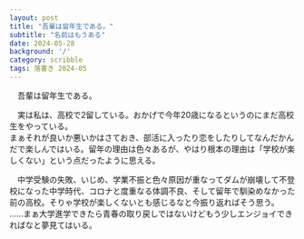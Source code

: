 ```yaml
---
layout: post
title: "吾輩は留年生である。"
subtitle: "名前はもうある"
date: 2024-05-28
background: '/'
category: scribble
tags: 落書き 2024-05
---
```

<p>&emsp;吾輩は留年生である。</p>
<p>&emsp;実は私は、高校で2留している。おかげで今年20歳になるというのにまだ高校生をやっている。<br>まぁそれが良いか悪いかはさておき、部活に入ったり恋をしたりしてなんだかんだで楽しんではいる。留年の理由は色々あるが、やはり根本の理由は「学校が楽しくない」という点だったように思える。</p>
<p>&emsp;中学受験の失敗、いじめ、学業不振と色々原因が重なってダムが崩壊して不登校になった中学時代、コロナと度重なる体調不良、そして留年で馴染めなかった前の高校。そりゃ学校が楽しくないとも感じるなと今振り返ればそう思う。<br>……まぁ大学進学できたら青春の取り戻しではないけどもう少しエンジョイできればなと夢見てはいる。</p>
